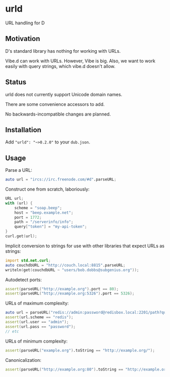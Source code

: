 urld
====
URL handling for D

Motivation
----------
D's standard library has nothing for working with URLs.

Vibe.d can work with URLs. However, Vibe is big. Also, we want to work easily with query strings,
which vibe.d doesn't allow.

Status
------
urld does not currently support Unicode domain names.

There are some convenience accessors to add.

No backwards-incompatible changes are planned.

Installation
------------
Add `"urld": "~>0.2.0"` to your `dub.json`.

Usage
-----

Parse a URL:

```D
auto url = "ircs://irc.freenode.com/#d".parseURL;
```

Construct one from scratch, laboriously:

```D
URL url;
with (url) {
	scheme = "soap.beep";
	host = "beep.example.net";
	port = 1772;
	path = "/serverinfo/info";
	query["token"] = "my-api-token";
}
curl.get(url);
```

Implicit conversion to strings for use with other libraries that expect URLs as strings:

```D
import std.net.curl;
auto couchdbURL = "http://couch.local:8815".parseURL;
writeln(get(couchdbURL ~ "users/bob.dobbs@subgenius.org"));
```

Autodetect ports:

```D
assert(parseURL("http://example.org").port == 80);
assert(parseURL("http://example.org:5326").port == 5326);
```

URLs of maximum complexity:

```D
auto url = parseURL("redis://admin:password@redisbox.local:2201/path?query=value#fragment");
assert(url.scheme == "redis");
assert(url.user == "admin");
assert(url.pass == "password");
// etc
```

URLs of minimum complexity:

```D
assert(parseURL("example.org").toString == "http://example.org/");
```

Canonicalization:

```D
assert(parseURL("http://example.org:80").toString == "http://example.org/");
```
